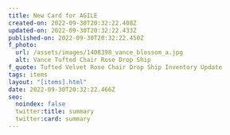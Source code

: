 ```yaml
---
title: New Card for AGILE
created-on: 2022-09-30T20:32:22.408Z
updated-on: 2022-09-30T20:32:22.433Z
published-on: 2022-09-30T20:32:22.450Z
f_photo:
  url: /assets/images/1408398_vance_blossom_a.jpg
  alt: Vance Tufted Chair Rose Drop Ship
f_quote: Tufted Velvet Rose Chair Drop Ship Inventory Update
tags: items
layout: "[items].html"
date: 2022-09-30T20:32:22.466Z
seo:
  noindex: false
  twitter:title: summary
  twitter:card: summary
---
```

